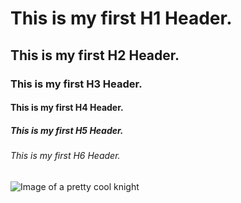 # This is my first H1 Header.
## This is my first H2 Header.
### This is my first H3 Header.
#### This is my first H4 Header.
##### This is my first H5 Header.
###### This is my first H6 Header.

![Image of a pretty cool knight](https://th.bing.com/th/id/R.315696f19643ed6c71aabc28ae689a45?rik=KJn84SByuBBLNw&riu=http%3a%2f%2fpayload92.cargocollective.com%2f1%2f7%2f233198%2f4146783%2fKnight+Study.jpg&ehk=Sx0G%2fkKRw9OV39jeBlQPhdZOPgagO1RzgZbd6u6el7E%3d&risl=&pid=ImgRaw&r=0)
